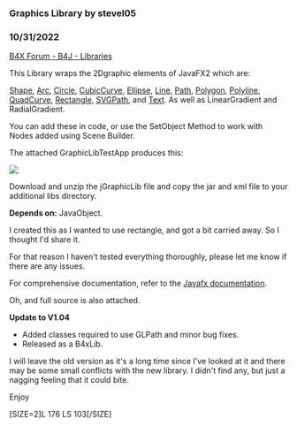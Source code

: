 ### Graphics Library by stevel05
### 10/31/2022
[B4X Forum - B4J - Libraries](https://www.b4x.com/android/forum/threads/50215/)

This Library wraps the 2Dgraphic elements of JavaFX2 which are:  
  
[Shape](http://docs.oracle.com/javafx/2/api/javafx/scene/shape/Shape.html), [Arc](http://docs.oracle.com/javafx/2/api/javafx/scene/shape/Arc.html), [Circle](http://docs.oracle.com/javafx/2/api/javafx/scene/shape/Circle.html), [CubicCurve](http://docs.oracle.com/javafx/2/api/javafx/scene/shape/CubicCurve.html), [Ellipse](http://docs.oracle.com/javafx/2/api/javafx/scene/shape/Ellipse.html), [Line](http://docs.oracle.com/javafx/2/api/javafx/scene/shape/Line.html), [Path](http://docs.oracle.com/javafx/2/api/javafx/scene/shape/Path.html), [Polygon](http://docs.oracle.com/javafx/2/api/javafx/scene/shape/Polygon.html), [Polyline](http://docs.oracle.com/javafx/2/api/javafx/scene/shape/Polyline.html), [QuadCurve](http://docs.oracle.com/javafx/2/api/javafx/scene/shape/QuadCurve.html), [Rectangle](http://docs.oracle.com/javafx/2/api/javafx/scene/shape/Rectangle.html), [SVGPath](http://docs.oracle.com/javafx/2/api/javafx/scene/shape/SVGPath.html), and [Text](http://docs.oracle.com/javafx/2/api/javafx/scene/text/Text.html). As well as LinearGradient and RadialGradient.  
  
You can add these in code, or use the SetObject Method to work with Nodes added using Scene Builder.  
  
The attached GraphicLibTestApp produces this:  
  
  
  
![](https://www.b4x.com/android/forum/attachments/31905)  
  
  
Download and unzip the jGraphicLib file and copy the jar and xml file to your additional libs directory.  
  
**Depends on:** JavaObject.  
  
I created this as I wanted to use rectangle, and got a bit carried away. So I thought I'd share it.  
  
For that reason I haven't tested everything thoroughly, please let me know if there are any issues.  
  
For comprehensive documentation, refer to the [Javafx documentation](http://docs.oracle.com/javafx/2/api/javafx/scene/shape/Shape.html).  
  
Oh, and full source is also attached.  
  
**Update to V1.04**  

- Added classes required to use GLPath and minor bug fixes.
- Released as a B4xLib.

  
I will leave the old version as it's a long time since I've looked at it and there may be some small conflicts with the new library. I didn't find any, but just a nagging feeling that it could bite.  
  
Enjoy  
  
[SIZE=2]L 176 LS 103[/SIZE]